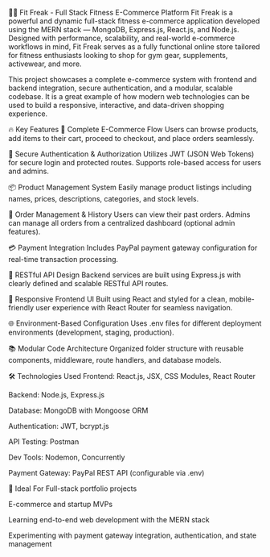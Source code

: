 🏋️‍♂️ Fit Freak - Full Stack Fitness E-Commerce Platform
Fit Freak is a powerful and dynamic full-stack fitness e-commerce application developed using the MERN stack — MongoDB, Express.js, React.js, and Node.js. Designed with performance, scalability, and real-world e-commerce workflows in mind, Fit Freak serves as a fully functional online store tailored for fitness enthusiasts looking to shop for gym gear, supplements, activewear, and more.

This project showcases a complete e-commerce system with frontend and backend integration, secure authentication, and a modular, scalable codebase. It is a great example of how modern web technologies can be used to build a responsive, interactive, and data-driven shopping experience.



🔥 Key Features
🛒 Complete E-Commerce Flow
Users can browse products, add items to their cart, proceed to checkout, and place orders seamlessly.

👤 Secure Authentication & Authorization
Utilizes JWT (JSON Web Tokens) for secure login and protected routes. Supports role-based access for users and admins.

📦 Product Management System
Easily manage product listings including names, prices, descriptions, categories, and stock levels.

🧾 Order Management & History
Users can view their past orders. Admins can manage all orders from a centralized dashboard (optional admin features).

💳 Payment Integration
Includes PayPal payment gateway configuration for real-time transaction processing.

📡 RESTful API Design
Backend services are built using Express.js with clearly defined and scalable RESTful API routes.

📱 Responsive Frontend UI
Built using React and styled for a clean, mobile-friendly user experience with React Router for seamless navigation.

🌐 Environment-Based Configuration
Uses .env files for different deployment environments (development, staging, production).

📚 Modular Code Architecture
Organized folder structure with reusable components, middleware, route handlers, and database models.



🛠️ Technologies Used
Frontend: React.js, JSX, CSS Modules, React Router

Backend: Node.js, Express.js

Database: MongoDB with Mongoose ORM

Authentication: JWT, bcrypt.js

API Testing: Postman

Dev Tools: Nodemon, Concurrently

Payment Gateway: PayPal REST API (configurable via .env)



🎯 Ideal For
Full-stack portfolio projects

E-commerce and startup MVPs

Learning end-to-end web development with the MERN stack

Experimenting with payment gateway integration, authentication, and state management
